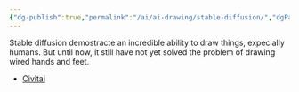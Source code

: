 ```yaml
---
{"dg-publish":true,"permalink":"/ai/ai-drawing/stable-diffusion/","dgPassFrontmatter":true}
---
```


Stable diffusion demostracte an incredible ability to draw things, expecially humans. But until now, it still have not yet solved the problem of drawing wired hands and feet.

- [Civitai](https://civitai.com/)
